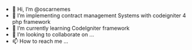 - 👋 Hi, I’m @oscarnemes
- 👀 I’m implementing contract management Systems with codeigniter 4 php framework
- 🌱 I’m currently learning CodeIgniter framework 
- 💞️ I’m looking to collaborate on ...
- 📫 How to reach me ...

<!---
oscarnemes/oscarnemes is a ✨ special ✨ repository because its `README.md` (this file) appears on your GitHub profile.
You can click the Preview link to take a look at your changes.
--->
